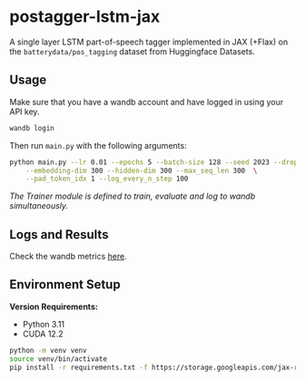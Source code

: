 # postagger-lstm-jax

A single layer LSTM part-of-speech tagger implemented in JAX (+Flax) on the `batterydata/pos_tagging` dataset
from Huggingface Datasets.

## Usage
Make sure that you have a wandb account and have logged in using your API key.
```bash
wandb login
```

Then run `main.py` with the following arguments:
```bash
python main.py --lr 0.01 --epochs 5 --batch-size 128 --seed 2023 --dropout 0.2 \
    --embedding-dim 300 --hidden-dim 300 --max_seq_len 300  \
    --pad_token_idx 1 --log_every_n_step 100
```

_The Trainer module is defined to train, evaluate and log to wandb simultaneously._

## Logs and Results
Check the wandb metrics [here](https://wandb.ai/shawonashraf/postagger-lstm-jax/runs/bs5n1ukb?workspace=user-shawonashraf).

## Environment Setup

__Version Requirements:__
- Python 3.11
- CUDA 12.2


```bash
python -m venv venv
source venv/bin/activate
pip install -r requirements.txt -f https://storage.googleapis.com/jax-releases/jax_cuda_releases.html --extra-index-url https://download.pytorch.org/whl/cpu
```
